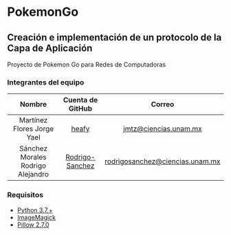 # PokemonGo


## Creación e implementación de un protocolo de la Capa de Aplicación

Proyecto de Pokemon Go para Redes de Computadoras

### Integrantes del equipo

|               Nombre              |                    Cuenta de GitHub                   |               Correo              |
|:---------------------------------:|:-----------------------------------------------------:|:---------------------------------:|
|     Martínez Flores Jorge Yael    |           [heafy](https://github.com/heafy)           |      <jmtz@ciencias.unam.mx>      |
| Sánchez Morales Rodrigo Alejandro | [Rodrigo-Sanchez](https://github.com/Rodrigo-Sanchez) | <rodrigosanchez@ciencias.unam.mx> |

### Requisitos

* [Python 3.7.+](https://www.python.org/)
* [ImageMagick](https://www.imagemagick.org/script/index.php    )
* [Pillow 2.7.0](https://pypi.org/project/Pillow/2.7.0/)

<!-- TODO Agregar ejecución-->
<!-- TODO Agregar disclaimer de The Pokemon Company-->
